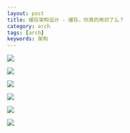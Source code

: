 ```yaml
---
layout: post
title: 缓存架构设计 - 缓存，你真的用对了么？
category: arch
tags: [arch]
keywords: 架构
---
```


![](https://ziyekudeng.github.io/assets/images/2019/0212/cache/1.png)

![](https://ziyekudeng.github.io/assets/images/2019/0212/cache/2.png)

![](https://ziyekudeng.github.io/assets/images/2019/0212/cache/3.png)

![](https://ziyekudeng.github.io/assets/images/2019/0212/cache/4.png)

![](https://ziyekudeng.github.io/assets/images/2019/0212/cache/5.png)

![](https://ziyekudeng.github.io/assets/images/2019/0212/cache/6.png)


